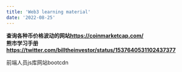 ```yaml
---
title: 'Web3 learning material'
date: '2022-08-25'
---
```


**查询各种币价格波动的网站<https://coinmarketcap.com/>**  
**熊市学习手册<https://twitter.com/billtheinvestor/status/1537640531102437377>**  

前端人员js库网站bootcdn

